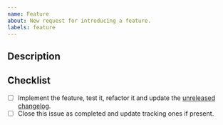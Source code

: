 ```yaml
---
name: Feature
about: New request for introducing a feature.
labels: feature
---
```


## Description

<!-- Describe the feature here. -->

<!-- Uncomment this section if your issue depends on another one.
## Dependencies

This issue is blocked by the following ones:
- [ ] #ITEM
-->

## Checklist

- [ ] Implement the feature, test it, refactor it and update the [unreleased changelog].
- [ ] Close this issue as completed and update tracking ones if present.

[unreleased changelog]: https://github.com/kotools/types/blob/main/CHANGELOG.md#unreleased
